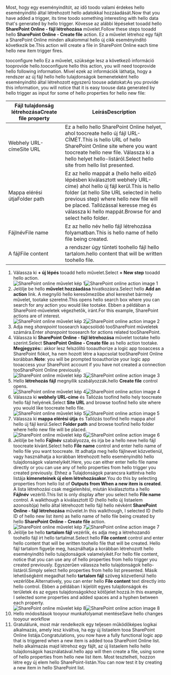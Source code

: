 <span data-ttu-id="ac8e7-101">Most, hogy egy eseményindítót, az idő toodo valami érdekes hello eseményindító által létrehozott hello adatokkal hozzáadását.</span><span class="sxs-lookup"><span data-stu-id="ac8e7-101">Now that you have added a trigger, its time toodo something interesting with hello data that's generated by hello trigger.</span></span> <span data-ttu-id="ac8e7-102">Kövesse az alábbi lépéseket tooadd hello **SharePoint Online - fájl létrehozása** művelet.</span><span class="sxs-lookup"><span data-stu-id="ac8e7-102">Follow these steps tooadd hello **SharePoint Online - Create file** action.</span></span> <span data-ttu-id="ac8e7-103">Ez a művelet létrehoz egy fájlt a SharePoint Online minden alkalommal hello új cikk eseményindító következik be.</span><span class="sxs-lookup"><span data-stu-id="ac8e7-103">This action will create a file in SharePoint Online each time hello new item trigger fires.</span></span> 

<span data-ttu-id="ac8e7-104">tooconfigure hello Ez a művelet, szüksége lesz a következő információ tooprovide hello.</span><span class="sxs-lookup"><span data-stu-id="ac8e7-104">tooconfigure hello this action, you will need tooprovide hello following information.</span></span> <span data-ttu-id="ac8e7-105">Mivel ezek az információk láthatja, hogy a rendszer az új fájl hello hello tulajdonságok bemeneteként hello eseményindító által létrehozott egyszerű toouse adatokat:</span><span class="sxs-lookup"><span data-stu-id="ac8e7-105">As you provide this information, you will notice that it is easy toouse data generated by hello trigger as input for some of hello properties for hello new file:</span></span>

| <span data-ttu-id="ac8e7-106">Fájl tulajdonság létrehozása</span><span class="sxs-lookup"><span data-stu-id="ac8e7-106">Create file property</span></span> | <span data-ttu-id="ac8e7-107">Leírás</span><span class="sxs-lookup"><span data-stu-id="ac8e7-107">Description</span></span> |
| --- | --- |
| <span data-ttu-id="ac8e7-108">Webhely URL-címe</span><span class="sxs-lookup"><span data-stu-id="ac8e7-108">Site URL</span></span> |<span data-ttu-id="ac8e7-109">Ez a hello hello SharePoint Online helyet, ahol toocreate hello új fájl URL-CÍMÉT.</span><span class="sxs-lookup"><span data-stu-id="ac8e7-109">This is hello URL of hello SharePoint Online site where you want toocreate hello new file.</span></span> <span data-ttu-id="ac8e7-110">Válassza ki a hello helyet hello-listáról.</span><span class="sxs-lookup"><span data-stu-id="ac8e7-110">Select hello site from hello list presented.</span></span> |
| <span data-ttu-id="ac8e7-111">Mappa elérési útja</span><span class="sxs-lookup"><span data-stu-id="ac8e7-111">Folder path</span></span> |<span data-ttu-id="ac8e7-112">Ez az hello mappát a (hello hello előző lépésben kiválasztott webhely URL-címe) ahol hello új fájl kerül.</span><span class="sxs-lookup"><span data-stu-id="ac8e7-112">This is hello folder (at hello Site URL selected in hello previous step) where hello new file will be placed.</span></span> <span data-ttu-id="ac8e7-113">Tallózással keresse meg és válassza ki hello mappát.</span><span class="sxs-lookup"><span data-stu-id="ac8e7-113">Browse for and select hello folder.</span></span> |
| <span data-ttu-id="ac8e7-114">Fájlnév</span><span class="sxs-lookup"><span data-stu-id="ac8e7-114">File name</span></span> |<span data-ttu-id="ac8e7-115">Ez az hello név hello fájl létrehozása folyamatban.</span><span class="sxs-lookup"><span data-stu-id="ac8e7-115">This is hello name of hello file being created.</span></span> |
| <span data-ttu-id="ac8e7-116">A fájl</span><span class="sxs-lookup"><span data-stu-id="ac8e7-116">File content</span></span> |<span data-ttu-id="ac8e7-117">a rendszer úgy tünteti toohello fájl hello tartalom.</span><span class="sxs-lookup"><span data-stu-id="ac8e7-117">hello content that will be written toohello file.</span></span> |

1. <span data-ttu-id="ac8e7-118">Válassza ki **+ új lépés** tooadd hello művelet.</span><span class="sxs-lookup"><span data-stu-id="ac8e7-118">Select **+ New step** tooadd hello action.</span></span>  
   <span data-ttu-id="ac8e7-119">![SharePoint online művelet kép 1](./media/connectors-create-api-sharepointonline/action-1.png)</span><span class="sxs-lookup"><span data-stu-id="ac8e7-119">![SharePoint online action image 1](./media/connectors-create-api-sharepointonline/action-1.png)</span></span>  
2. <span data-ttu-id="ac8e7-120">Jelölje be hello **művelet hozzáadása** hivatkozásra.</span><span class="sxs-lookup"><span data-stu-id="ac8e7-120">Select hello **Add an action** link.</span></span> <span data-ttu-id="ac8e7-121">A megnyíló hello keresőmezőbe ahol kereshet bármely művelet, tootake szeretné.</span><span class="sxs-lookup"><span data-stu-id="ac8e7-121">This opens hello search box where you can search for any action you would like tootake.</span></span> <span data-ttu-id="ac8e7-122">Ebben a példában a SharePoint-műveletek végezhetők, iránt.</span><span class="sxs-lookup"><span data-stu-id="ac8e7-122">For this example, SharePoint actions are of interest.</span></span>    
   <span data-ttu-id="ac8e7-123">![SharePoint online művelet kép 2](./media/connectors-create-api-sharepointonline/action-2.png)</span><span class="sxs-lookup"><span data-stu-id="ac8e7-123">![SharePoint online action image 2](./media/connectors-create-api-sharepointonline/action-2.png)</span></span>    
3. <span data-ttu-id="ac8e7-124">Adja meg *sharepoint* toosearch kapcsolódó tooSharePoint műveletek számára.</span><span class="sxs-lookup"><span data-stu-id="ac8e7-124">Enter *sharepoint* toosearch for actions related tooSharePoint.</span></span>
4. <span data-ttu-id="ac8e7-125">Válassza ki **SharePoint Online - fájl létrehozása** művelet tootake hello szerint.</span><span class="sxs-lookup"><span data-stu-id="ac8e7-125">Select **SharePoint Online - Create file** as hello action tootake.</span></span>   <span data-ttu-id="ac8e7-126">**Megjegyzés:**: akkor lesz felszólító tooauthorize a logic app tooaccess a SharePoint fiókot, ha nem hozott létre a kapcsolat tooSharePoint Online korábban.</span><span class="sxs-lookup"><span data-stu-id="ac8e7-126">**Note**: you will be prompted tooauthorize your logic app tooaccess your SharePoint account if you have not created a connection tooSharePoint Online previously.</span></span>    
   <span data-ttu-id="ac8e7-127">![SharePoint online művelet kép 3](./media/connectors-create-api-sharepointonline/action-3.png)</span><span class="sxs-lookup"><span data-stu-id="ac8e7-127">![SharePoint online action image 3](./media/connectors-create-api-sharepointonline/action-3.png)</span></span>    
5. <span data-ttu-id="ac8e7-128">Hello **létrehozás fájl** megnyílik szabályozzák.</span><span class="sxs-lookup"><span data-stu-id="ac8e7-128">hello **Create file** control opens.</span></span>   
   <span data-ttu-id="ac8e7-129">![SharePoint online művelet kép 4](./media/connectors-create-api-sharepointonline/action-4.png)</span><span class="sxs-lookup"><span data-stu-id="ac8e7-129">![SharePoint online action image 4](./media/connectors-create-api-sharepointonline/action-4.png)</span></span>     
6. <span data-ttu-id="ac8e7-130">Válassza ki **webhely URL-címe** és Tallózás toofind hello hely toocreate hello fájl helyének.</span><span class="sxs-lookup"><span data-stu-id="ac8e7-130">Select **Site URL** and browse toofind hello site where you would like toocreate hello file.</span></span>     
   <span data-ttu-id="ac8e7-131">![SharePoint online művelet kép 5](./media/connectors-create-api-sharepointonline/action-5.png)</span><span class="sxs-lookup"><span data-stu-id="ac8e7-131">![SharePoint online action image 5](./media/connectors-create-api-sharepointonline/action-5.png)</span></span>  
7. <span data-ttu-id="ac8e7-132">Válassza ki **mappa elérési útja** és Tallózás toofind hello mappa ahol hello új fájl kerül.</span><span class="sxs-lookup"><span data-stu-id="ac8e7-132">Select **Folder path** and browse toofind hello folder where hello new file will be placed.</span></span>  
   <span data-ttu-id="ac8e7-133">![SharePoint online művelet kép 6](./media/connectors-create-api-sharepointonline/action-6.png)</span><span class="sxs-lookup"><span data-stu-id="ac8e7-133">![SharePoint online action image 6](./media/connectors-create-api-sharepointonline/action-6.png)</span></span>  
8. <span data-ttu-id="ac8e7-134">Jelölje be hello **Fájlnév** szabályozza, és írja be a hello neve hello fájl toocreate kívánt.</span><span class="sxs-lookup"><span data-stu-id="ac8e7-134">Select hello **File name** control and enter hello name of hello file you want toocreate.</span></span> <span data-ttu-id="ac8e7-135">Itt adhatja meg hello fájlnevet közvetlenül, vagy használhatja a korábban létrehozott hello eseményindító hello tulajdonságok valamelyikét.</span><span class="sxs-lookup"><span data-stu-id="ac8e7-135">Here, you can either enter hello file name directly or you can use any of hello properties from hello trigger you created previously.</span></span> <span data-ttu-id="ac8e7-136">Ehhez a Tulajdonságok parancsra kattintva hello listája **kimeneteinek új elem létrehozásakor**.</span><span class="sxs-lookup"><span data-stu-id="ac8e7-136">You do this by selecting properties from hello list of **Outputs from When a new item is created**.</span></span> <span data-ttu-id="ac8e7-137">A lista létrehozási csak megjelenítési, miután kiválasztotta a hello **Fájlnév** vezérlő.</span><span class="sxs-lookup"><span data-stu-id="ac8e7-137">This list is only display after you select hello **File name** control.</span></span> <span data-ttu-id="ac8e7-138">A walkthough a kiválasztott ID (hello hello új listaelem azonosítója) hello által létrehozott hello fájl hello névként **SharePoint Online - fájl létrehozása** művelet.</span><span class="sxs-lookup"><span data-stu-id="ac8e7-138">In this walkthough, I selected ID (hello ID of hello new list item) as hello name of hello file being created by hello **SharePoint Online - Create file** action.</span></span>    
   <span data-ttu-id="ac8e7-139">![SharePoint online művelet kép 7](./media/connectors-create-api-sharepointonline/action-7.png)</span><span class="sxs-lookup"><span data-stu-id="ac8e7-139">![SharePoint online action image 7](./media/connectors-create-api-sharepointonline/action-7.png)</span></span>  
9. <span data-ttu-id="ac8e7-140">Jelölje be hello **tartalom fájl** vezérlik, és adja meg a létrehozandó toohello fájl írt hello tartalmat.</span><span class="sxs-lookup"><span data-stu-id="ac8e7-140">Select hello **File content** control and enter hello content that will be written toohello file that will be created.</span></span> <span data-ttu-id="ac8e7-141">Hello fájl tartalom figyelje meg, használhatja a korábban létrehozott hello eseményindító hello tulajdonságok valamelyikét.</span><span class="sxs-lookup"><span data-stu-id="ac8e7-141">For hello file content, notice that you can use any of hello properties from hello trigger you created previously.</span></span> <span data-ttu-id="ac8e7-142">Egyszerűen válassza hello tulajdonságok hello-listáról.</span><span class="sxs-lookup"><span data-stu-id="ac8e7-142">Simply select hello properties from hello list presented.</span></span> <span data-ttu-id="ac8e7-143">Másik lehetőségként megadhat hello **tartalom fájl** szöveg közvetlenül hello vezérlőbe.</span><span class="sxs-lookup"><span data-stu-id="ac8e7-143">Alternatively, you can enter hello **File content** text directly into hello control.</span></span> <span data-ttu-id="ac8e7-144">Ebben a példában I kijelölt egyes tulajdonságok és területek és az egyes tulajdonságokhoz kötőjelet hozzá.</span><span class="sxs-lookup"><span data-stu-id="ac8e7-144">In this example, I selected some properties and added spaces and a hyphen between each property.</span></span>        
   <span data-ttu-id="ac8e7-145">![SharePoint online művelet kép 8](./media/connectors-create-api-sharepointonline/action-8.png)</span><span class="sxs-lookup"><span data-stu-id="ac8e7-145">![SharePoint online action image 8](./media/connectors-create-api-sharepointonline/action-8.png)</span></span>  
10. <span data-ttu-id="ac8e7-146">Hello módosítások tooyour munkafolyamat mentése</span><span class="sxs-lookup"><span data-stu-id="ac8e7-146">Save hello changes tooyour workflow</span></span>  
11. <span data-ttu-id="ac8e7-147">Gratulálunk, most már rendelkezik egy teljesen működőképes logikai alkalmazás, amely lesz kiváltva, ha egy új listaelem tooa SharePoint Online listája.</span><span class="sxs-lookup"><span data-stu-id="ac8e7-147">Congratulations, you now have a fully functional logic app that is triggered when a new item is added tooa SharePoint Online list.</span></span> <span data-ttu-id="ac8e7-148">hello alkalmazás majd létrehoz egy fájlt, az új listaelem hello hello tulajdonságok használatával.</span><span class="sxs-lookup"><span data-stu-id="ac8e7-148">hello app will then create a file, using some of hello properties from hello new list item.</span></span>  <span data-ttu-id="ac8e7-149">Most tesztelheti, hozzon létre egy új elem hello SharePoint-listán.</span><span class="sxs-lookup"><span data-stu-id="ac8e7-149">You can now test it by creating a new item in hello SharePoint list.</span></span> 

